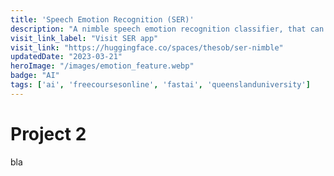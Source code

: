 ```yaml
---
title: 'Speech Emotion Recognition (SER)'
description: "A nimble speech emotion recognition classifier, that can recognize 6 emotions (angry, fear, disgust, happy, sad, surprise), apart from neutral."
visit_link_label: "Visit SER app"
visit_link: "https://huggingface.co/spaces/thesob/ser-nimble"
updatedDate: "2023-03-21"
heroImage: "/images/emotion_feature.webp"
badge: "AI"
tags: ['ai', 'freecoursesonline', 'fastai', 'queenslanduniversity']
---
```

# Project 2
bla